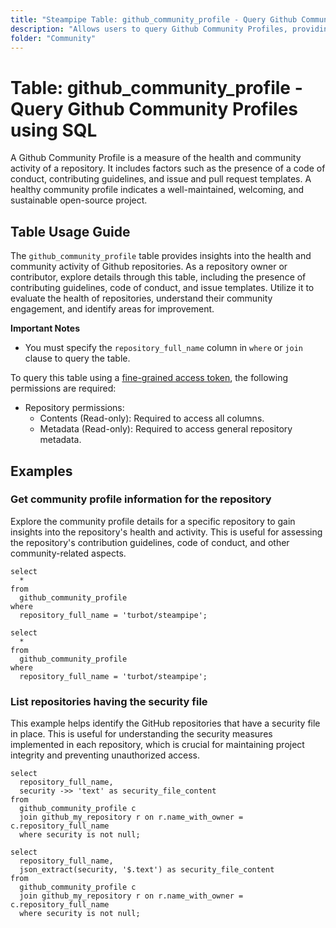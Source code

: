 ```yaml
---
title: "Steampipe Table: github_community_profile - Query Github Community Profiles using SQL"
description: "Allows users to query Github Community Profiles, providing insights into the health and community activity of repositories."
folder: "Community"
---
```


# Table: github_community_profile - Query Github Community Profiles using SQL

A Github Community Profile is a measure of the health and community activity of a repository. It includes factors such as the presence of a code of conduct, contributing guidelines, and issue and pull request templates. A healthy community profile indicates a well-maintained, welcoming, and sustainable open-source project.

## Table Usage Guide

The `github_community_profile` table provides insights into the health and community activity of Github repositories. As a repository owner or contributor, explore details through this table, including the presence of contributing guidelines, code of conduct, and issue templates. Utilize it to evaluate the health of repositories, understand their community engagement, and identify areas for improvement.

**Important Notes**
- You must specify the `repository_full_name` column in `where` or `join` clause to query the table.

To query this table using a [fine-grained access token](https://docs.github.com/en/authentication/keeping-your-account-and-data-secure/managing-your-personal-access-tokens#creating-a-fine-grained-personal-access-token), the following permissions are required:
  - Repository permissions:
    - Contents (Read-only): Required to access all columns.
    - Metadata (Read-only): Required to access general repository metadata.

## Examples

### Get community profile information for the repository
Explore the community profile details for a specific repository to gain insights into the repository's health and activity. This is useful for assessing the repository's contribution guidelines, code of conduct, and other community-related aspects.

```sql+postgres
select
  *
from
  github_community_profile
where
  repository_full_name = 'turbot/steampipe';
```

```sql+sqlite
select
  *
from
  github_community_profile
where
  repository_full_name = 'turbot/steampipe';
```

### List repositories having the security file
This example helps identify the GitHub repositories that have a security file in place. This is useful for understanding the security measures implemented in each repository, which is crucial for maintaining project integrity and preventing unauthorized access.

```sql+postgres
select
  repository_full_name,
  security ->> 'text' as security_file_content
from
  github_community_profile c
  join github_my_repository r on r.name_with_owner = c.repository_full_name
  where security is not null;
```

```sql+sqlite
select
  repository_full_name,
  json_extract(security, '$.text') as security_file_content
from
  github_community_profile c
  join github_my_repository r on r.name_with_owner = c.repository_full_name
  where security is not null;
```